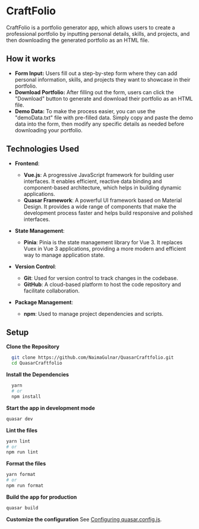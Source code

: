 # CraftFolio

CraftFolio is a portfolio generator app, which allows users to create a professional portfolio by inputting personal details, skills, and projects, and then downloading the generated portfolio as an HTML file.

## How it works

- **Form Input:** Users fill out a step-by-step form where they can add personal information, skills, and projects they want to showcase in their portfolio.
- **Download Portfolio:** After filling out the form, users can click the "Download" button to generate and download their portfolio as an HTML file.
- **Demo Data:** To make the process easier, you can use the "demoData.txt" file with pre-filled data. Simply copy and paste the demo data into the form, then modify any specific details as needed before downloading your portfolio.

## Technologies Used

- **Frontend**:
  - **Vue.js**: A progressive JavaScript framework for building user interfaces. It enables efficient, reactive data binding and component-based architecture, which helps in building dynamic applications.
  - **Quasar Framework**: A powerful UI framework based on Material Design. It provides a wide range of components that make the development process faster and helps build responsive and polished interfaces.
- **State Management**:

  - **Pinia**: Pinia is the state management library for Vue 3. It replaces Vuex in Vue 3 applications, providing a more modern and efficient way to manage application state.

- **Version Control**:

  - **Git**: Used for version control to track changes in the codebase.
  - **GitHub**: A cloud-based platform to host the code repository and facilitate collaboration.

- **Package Management**:
  - **npm**: Used to manage project dependencies and scripts.

## Setup

**Clone the Repository**

```bash
  git clone https://github.com/NaimaGulnar/QuasarCraftfolio.git
  cd QuasarCraftfolio
```

**Install the Dependencies**

```bash
  yarn
  # or
  npm install
```

**Start the app in development mode**

```bash
quasar dev
```

**Lint the files**

```bash
yarn lint
# or
npm run lint
```

**Format the files**

```bash
yarn format
# or
npm run format
```

**Build the app for production**

```bash
quasar build
```

**Customize the configuration**
See [Configuring quasar.config.js](https://v2.quasar.dev/quasar-cli-vite/quasar-config-js).
